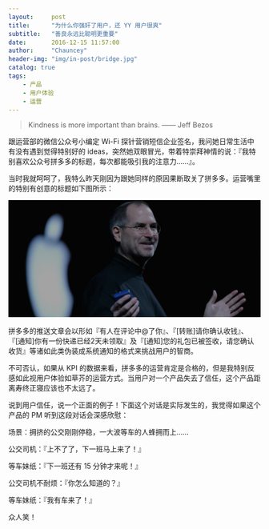 ```yaml
---
layout:     post
title:      "为什么你强奸了用户，还 YY 用户很爽"
subtitle:   "善良永远比聪明更重要"
date:       2016-12-15 11:57:00
author:     "Chauncey"
header-img: "img/in-post/bridge.jpg"
catalog: true
tags:
    - 产品
    - 用户体验
    - 运营
---
```


> Kindness is more important than brains. —— Jeff Bezos

跟运营部的微信公众号小编定 Wi-Fi 探针营销短信企业签名，我问她日常生活中有没有遇到觉得特别好的 ideas，突然她双眼冒光，带着特崇拜神情的说：『我特别喜欢公众号拼多多的标题，每次都能吸引我的注意力……』。

当时我就呵呵了，我特么昨天刚因为跟她同样的原因果断取关了拼多多。运营嘴里的特别有创意的标题如下图所示：

![拼多多微信营销标题](img/in-post/2016-12-21-steve-jobs-speech.jpg)

拼多多的推送文章会以形如『有人在评论中@了你』、『[转账]请你确认收钱』、『[通知]你有一份快递已经2天未领取』及『[通知]您的礼包已被签收，请您确认收货』等诸如此类伪装成系统通知的格式来挑战用户的智商。

不可否认，如果从 KPI 的数据来看，拼多多的运营肯定是合格的，但是我特别反感如此视用户体验如草芥的运营方式。当用户对一个产品失去了信任，这个产品距离寿终正寝应该也不太远了。

说到用户信任，说一个正面的例子！下面这个对话是实际发生的，我觉得如果这个产品的 PM 听到这段对话会深感欣慰：

场景：拥挤的公交刚刚停稳，一大波等车的人蜂拥而上……

公交司机：『上不了了，下一班马上来了！』

等车妹纸：『下一班还有 15 分钟才来呢！』

公交司机不耐烦：『你怎么知道的？』

等车妹纸：『我有车来了！』

众人笑！
